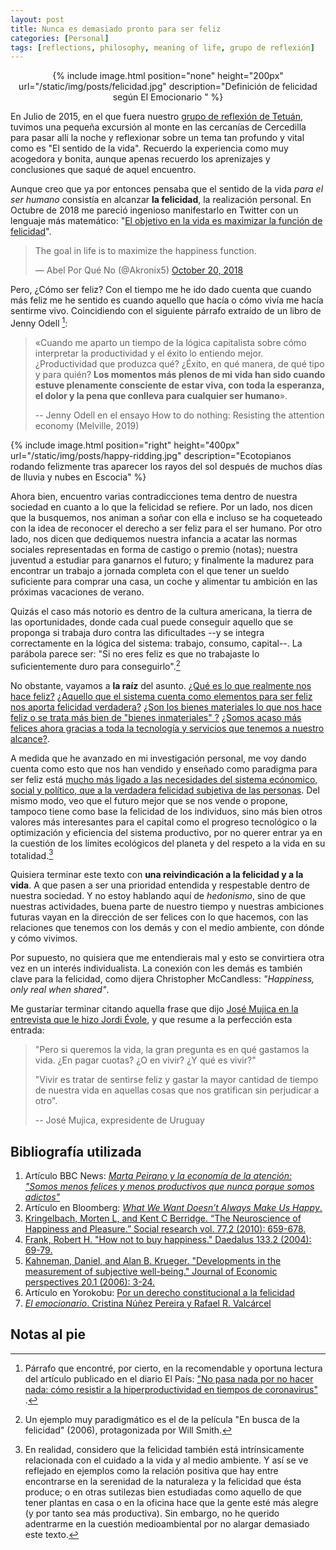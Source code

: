 ```yaml
---
layout: post
title: Nunca es demasiado pronto para ser feliz
categories: [Personal]
tags: [reflections, philosophy, meaning of life, grupo de reflexión]
---
```


<center>
{% include image.html position="none" height="200px" url="/static/img/posts/felicidad.jpg" description="Definición de felicidad según El Emocionario " %}
</center>

En Julio de 2015, en el que fuera nuestro [grupo de reflexión de Tetuán](https://grupodereflexion.wordpress.com), tuvimos una pequeña excursión al monte en las cercanías de Cercedilla para pasar allí la noche y reflexionar sobre un tema tan profundo y vital como es "El sentido de la vida". Recuerdo la experiencia como muy acogedora y bonita, aunque apenas recuerdo los aprenizajes y conclusiones que saqué de aquel encuentro.

Aunque creo que ya por entonces pensaba que el sentido de la vida _para el ser humano_ consistía en alcanzar **la felicidad**, la realización personal. En Octubre de 2018 me pareció ingenioso manifestarlo en Twitter con un lenguaje más matemático: "[El objetivo en la vida es maximizar la función de felicidad](https://twitter.com/Akronix5/status/1053706757372043265?s=20
)".

<blockquote class="twitter-tweet"><p lang="en" dir="ltr">The goal in life is to maximize the happiness function.</p>&mdash; Abel Por Qué No (@Akronix5) <a href="https://twitter.com/Akronix5/status/1053706757372043265?ref_src=twsrc%5Etfw">October 20, 2018</a></blockquote> <script async src="https://platform.twitter.com/widgets.js" charset="utf-8"></script>


Pero, ¿Cómo ser feliz? Con el tiempo me he ido dado cuenta que cuando más feliz me he sentido es cuando aquello que hacía o cómo vivía me hacía sentirme vivo. Coincidiendo con el siguiente párrafo extraído de un libro de Jenny Odell [^1]:

> «Cuando me aparto un tiempo de la lógica capitalista sobre cómo interpretar la productividad y el éxito lo entiendo mejor. ¿Productividad que produzca qué? ¿Éxito, en qué manera, de qué tipo y para quién? **Los momentos más plenos de mi vida han sido cuando estuve plenamente consciente de estar viva, con toda la esperanza, el dolor y la pena que conlleva para cualquier ser humano**».
>
> -- Jenny Odell en el ensayo How to do nothing: Resisting the attention economy  (Melville, 2019)

[^1]: Párrafo que encontré, por cierto, en la recomendable y oportuna lectura del artículo publicado en el diario El País: ["No pasa nada por no hacer nada: cómo resistir a la hiperproductividad en tiempos de coronavirus" ](https://smoda.elpais.com/belleza/ducharse-todos-los-dias-importa-aunque-no-salgas-de-casa/).

{% include image.html position="right" height="400px" url="/static/img/posts/happy-ridding.jpg" description="Ecotopianos rodando felizmente tras aparecer los rayos del sol después de muchos días de lluvia y nubes en Escocia" %}

Ahora bien, encuentro varias contradicciones tema dentro de nuestra sociedad en cuanto a lo que la felicidad se refiere. Por un lado, nos dicen que la busquemos, nos animan a soñar con ella e incluso se ha coqueteado con la idea de reconocer el derecho a ser feliz para el ser humano. Por otro lado, nos dicen que dediquemos nuestra infancia a acatar las normas sociales representadas en forma de castigo o premio (notas); nuestra juventud a estudiar para ganarnos el futuro; y finalmente la madurez para encontrar un trabajo a jornada completa con el que tener un sueldo suficiente para comprar una casa, un coche y alimentar tu ambición en las próximas vacaciones de verano.


Quizás el caso más notorio es dentro de la cultura americana, la tierra de las oportunidades, donde cada cual puede conseguir aquello que se proponga si trabaja duro contra las dificultades --y se integra correctamente en la lógica del sistema: trabajo, consumo, capital--. La parábola parece ser: "Si no eres feliz es que no trabajaste lo suficientemente duro para conseguirlo".[^2]

[^2]: Un ejemplo muy paradigmático es el de la película "En busca de la felicidad" (2006), protagonizada por Will Smith.

No obstante, vayamos a **la raíz** del asunto. [¿Qué es lo que realmente nos hace feliz?](https://www.ncbi.nlm.nih.gov/pmc/articles/PMC3008658/)
[¿Aquello que el sistema cuenta como elementos para ser feliz nos aporta felicidad verdadera?](https://www.bloomberg.com/amp/opinion/articles/2019-05-01/what-we-want-doesn-t-always-make-us-happy) [¿Son los bienes materiales lo que nos hace feliz o se trata más bien de "bienes inmateriales" ?](https://www.mitpressjournals.org/doi/10.1162/001152604323049415) [¿Somos acaso más felices ahora gracias a toda la tecnología y servicios que tenemos a nuestro alcance?](https://www.bbc.com/mundo/amp/noticias-51268343?__twitter_impression=true).


A medida que he avanzado en mi investigación personal, me voy dando cuenta como esto que nos han vendido y enseñado como paradigma para ser feliz está [mucho más ligado a las necesidades del sistema ecónomico, social y político, que a la verdadera felicidad subjetiva de las personas](https://www.yorokobu.es/felicidad-por-ley/). Del mismo modo, veo que el futuro mejor que se nos vende o propone, tampoco tiene como base la felicidad de los individuos, sino más bien otros valores más interesantes para el capital como el progreso tecnológico o la optimización y eficiencia del sistema productivo, por no querer entrar ya en la cuestión de los límites ecológicos del planeta y del respeto a la vida en su totalidad.[^3]


[^3]: En realidad, considero que la felicidad también está intrínsicamente relacionada con el cuidado a la vida y al medio ambiente. Y así se ve reflejado en ejemplos como la relación positiva que hay entre encontrarse en la serenidad de la naturaleza y la felicidad que ésta produce; o en otras sutilezas bien estudiadas como aquello de que tener plantas en casa o en la oficina hace que la gente esté más alegre (y por tanto sea más productiva). Sin embargo, no he querido adentrarme en la cuestión medioambiental por no alargar demasiado este texto.


Quisiera terminar este texto con **una reivindicación a la felicidad y a la vida**. A que pasen a ser una prioridad entendida y respestable dentro de nuestra sociedad. Y no estoy hablando aquí de _hedonismo_, sino de que nuestras actividades, buena parte de nuestro tiempo y nuestras ambiciones futuras vayan en la dirección de ser felices con lo que hacemos, con las relaciones que tenemos con los demás y con el medio ambiente, con dónde y cómo vivimos.



Por supuesto, no quisiera que me entendierais mal y esto se convirtiera otra vez en un interés individualista. La conexión con les demás es también clave para la felicidad, como dijera Christopher McCandless: _"Happiness, only real when shared"_.

Me gustaríar terminar citando aquella frase que dijo [José Mujica en la entrevista que le hizo Jordi Évole](https://www.lasexta.com/programas/lo-de-evole/mejores-momentos/la-reflexion-de-jose-mujica-sobre-la-felicidad-en-tiempos-de-coronavirus-gastamos-el-tiempo-en-vivir-pero-que-es-vivir_202003295e80ddd795e62a0001c5029f.html), y que resume a la perfección esta entrada:

> "Pero si queremos la vida, la gran pregunta es en qué gastamos la vida. ¿En pagar cuotas? ¿O en vivir? ¿Y qué es vivir?"
>
> "Vivir es tratar de sentirse feliz y gastar la mayor cantidad de tiempo de nuestra vida en aquellas cosas que nos gratifican sin perjudicar a otro".
>
> -- José Mujica, expresidente de Uruguay


## Bibliografía utilizada
1.  Artículo BBC News: [_Marta Peirano y la economía de la atención: "Somos menos felices y menos productivos que nunca porque somos adictos"_](https://www.bbc.com/mundo/noticias-51268343)
2. Artículo en Bloomberg: [_What We Want Doesn’t Always Make Us Happy_.](https://www.bloomberg.com/opinion/articles/2019-05-01/what-we-want-doesn-t-always-make-us-happy)
3. [Kringelbach, Morten L, and Kent C Berridge. “The Neuroscience of Happiness and Pleasure.” Social research vol. 77,2 (2010): 659-678.](https://www.ncbi.nlm.nih.gov/pmc/articles/PMC3008658/)
4. [Frank, Robert H. "How not to buy happiness." Daedalus 133.2 (2004): 69-79.](https://www.mitpressjournals.org/doi/10.1162/001152604323049415)
5. [Kahneman, Daniel, and Alan B. Krueger. "Developments in the measurement of subjective well-being." Journal of Economic perspectives 20.1 (2006): 3-24.](https://www.aeaweb.org/articles?id=10.1257%2F089533006776526030)
6. Artículo en Yorokobu: [Por un derecho constitucional a la felicidad](https://www.yorokobu.es/felicidad-por-ley/)
7. [_El emocionario_. Cristina Núñez Pereira y Rafael R. Valcárcel](https://www.palabrasaladas.com/emocionario.html)

## Notas al pie
